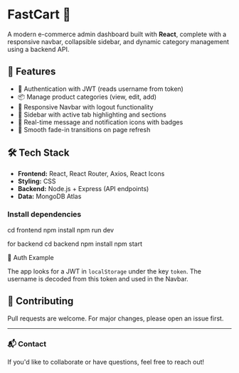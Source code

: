 # FastCart 🛒

A modern e-commerce admin dashboard built with **React**, complete with a responsive navbar, collapsible sidebar, and dynamic category management using a backend API.

## 🚀 Features

- 🔐 Authentication with JWT (reads username from token)
- 📦 Manage product categories (view, edit, add)
- 🔧 Responsive Navbar with logout functionality
- 📂 Sidebar with active tab highlighting and sections
- 💬 Real-time message and notification icons with badges
- 🎨 Smooth fade-in transitions on page refresh

## 🛠 Tech Stack

- **Frontend:** React, React Router, Axios, React Icons
- **Styling:** CSS
- **Backend:** Node.js + Express (API endpoints)
- **Data:** MongoDB Atlas


### Install dependencies
cd frontend
npm install
npm run dev

for backend 
cd backend 
npm install
npm start


🔑 Auth Example

The app looks for a JWT in `localStorage` under the key `token`. The username is decoded from this token and used in the Navbar.

## 🤝 Contributing

Pull requests are welcome. For major changes, please open an issue first.

---

### 📬 Contact

If you'd like to collaborate or have questions, feel free to reach out!
